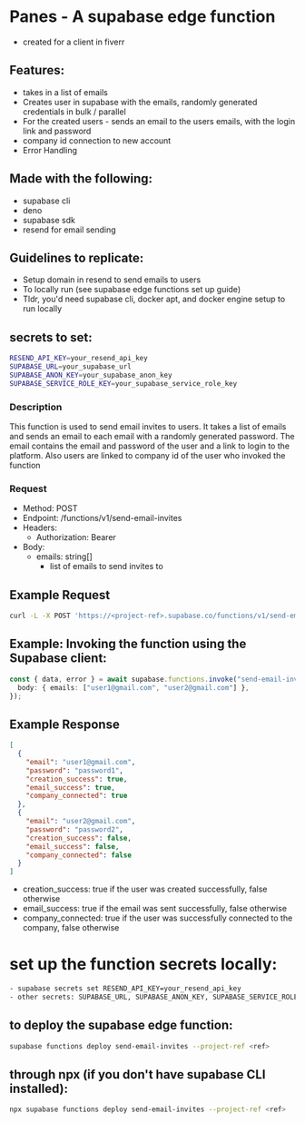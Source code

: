 # Panes - A supabase edge function

- created for a client in fiverr

## Features:

- takes in a list of emails
- Creates user in supabase with the emails, randomly generated credentials in bulk / parallel
- For the created users - sends an email to the users emails, with the login link and password
- company id connection to new account
- Error Handling

## Made with the following:

- supabase cli
- deno
- supabase sdk
- resend for email sending

## Guidelines to replicate:

- Setup domain in resend to send emails to users
- To locally run (see supabase edge functions set up guide)
- Tldr, you'd need supabase cli, docker apt, and docker engine setup to run locally

## secrets to set:

```bash
RESEND_API_KEY=your_resend_api_key
SUPABASE_URL=your_supabase_url
SUPABASE_ANON_KEY=your_supabase_anon_key
SUPABASE_SERVICE_ROLE_KEY=your_supabase_service_role_key
```

### Description

This function is used to send email invites to users. It takes a list of emails and sends an email to each email with a randomly generated password.
The email contains the email and password of the user and a link to login to the platform. Also users are linked to company id of the user who invoked the function

### Request

- Method: POST
- Endpoint: <url>/functions/v1/send-email-invites
- Headers:
  - Authorization: Bearer <Supabase Anon Key>
- Body:
  - emails: string[]
    - list of emails to send invites to

## Example Request

```bash
curl -L -X POST 'https://<project-ref>.supabase.co/functions/v1/send-email-invites' -H 'Authorization: Bearer <anon>'    --data '{"emails": ["x@gmail.com", "y@gmail.com"]}'
```

## Example: Invoking the function using the Supabase client:

```ts
const { data, error } = await supabase.functions.invoke("send-email-invites", {
  body: { emails: ["user1@gmail.com", "user2@gmail.com"] },
});
```

## Example Response

```json
[
  {
    "email": "user1@gmail.com",
    "password": "password1",
    "creation_success": true,
    "email_success": true,
    "company_connected": true
  },
  {
    "email": "user2@gmail.com",
    "password": "password2",
    "creation_success": false,
    "email_success": false,
    "company_connected": false
  }
]
```

- creation_success: true if the user was created successfully, false otherwise
- email_success: true if the email was sent successfully, false otherwise
- company_connected: true if the user was successfully connected to the company, false otherwise

# set up the function secrets locally:

```bash
- supabase secrets set RESEND_API_KEY=your_resend_api_key
- other secrets: SUPABASE_URL, SUPABASE_ANON_KEY, SUPABASE_SERVICE_ROLE_KEY are already set in the function by default
```

## to deploy the supabase edge function:

```bash
supabase functions deploy send-email-invites --project-ref <ref>
```

## through npx (if you don't have supabase CLI installed):

```bash
npx supabase functions deploy send-email-invites --project-ref <ref>
```
